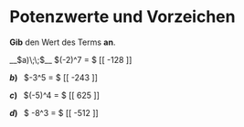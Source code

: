<!--
version:  0.0.1

language: de

@style
input {
    text-align: center;
}

.flex-container {
    display: flex;
    flex-wrap: wrap;
    align-items: stretch;
    gap: 20px;
}

.flex-child {
    flex: 1;
    min-width: 350px;
    margin-right: 20px;
}

@media (max-width: 400px) {
    .flex-child {
        flex: 100%;
        margin-right: 0;
    }
}
@end

formula: \carry   \textcolor{red}{\scriptsize #1}
formula: \digit   \rlap{\carry{#1}}\phantom{#2}#2
formula: \permil  \text{‰}

import: https://raw.githubusercontent.com/LiaTemplates/Tikz-Jax/main/README.md

script: https://cdn.jsdelivr.net/gh/LiaTemplates/Tikz-Jax@main/dist/index.js


tags: Potenzen, Negative Zahlen, leicht, niedrig, Angeben

comment: Gib den Wert einer Potenz an.

author: Martin Lommatzsch

-->




# Potenzwerte und Vorzeichen


**Gib** den Wert des Terms **an**.



<section class="flex-container">
<div class="flex-child">
__$a)\;\;$__ $(-2)^7 = $ [[  -128  ]]

</div>
<div class="flex-child">

__$b)\;\;$__ $-3^5 = $ [[  -243  ]]

</div>
<div class="flex-child">

__$c)\;\;$__ $(-5)^4 = $ [[  625  ]]

</div>
<div class="flex-child">

__$d)\;\;$__ $ -8^3 = $ [[  -512  ]]


</div>
</section>


<br>
<br>
<br>
<br>
<br>
<br>
 